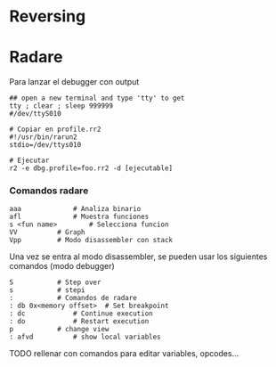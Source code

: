 # Reversing

# Radare

Para lanzar el debugger con output
```
## open a new terminal and type 'tty' to get
tty ; clear ; sleep 999999
#/dev/ttyS010

# Copiar en profile.rr2
#!/usr/bin/rarun2
stdio=/dev/ttys010

# Ejecutar
r2 -e dbg.profile=foo.rr2 -d [ejecutable]
```

### Comandos radare
```
aaa 			# Analiza binario
afl 			# Muestra funciones
s <fun name>		# Selecciona funcion
VV 			# Graph
Vpp			# Modo disassembler con stack
```
Una vez se entra al modo disassembler, se pueden usar los siguientes comandos (modo debugger)
```
S			# Step over
s			# stepi
:			# Comandos de radare
: db 0x<memory offset>	# Set breakpoint
: dc			# Continue execution
: do			# Restart execution
p			# change view
: afvd			# show local variables
```
TODO rellenar con comandos para editar variables, opcodes...


